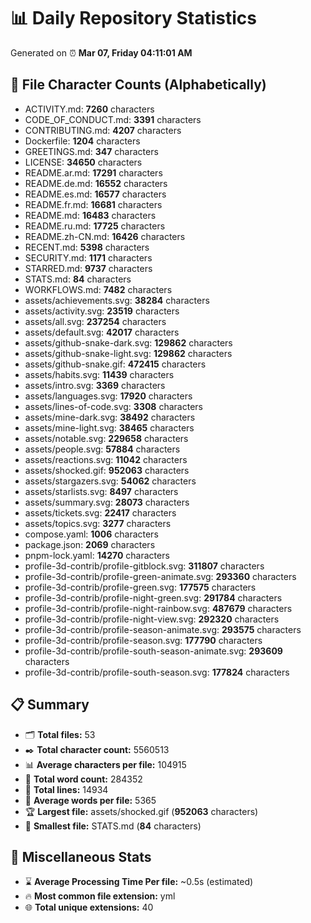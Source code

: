 # 📊 Daily Repository Statistics
Generated on ⏰ **Mar 07, Friday 04:11:01 AM**

## 📂 File Character Counts (Alphabetically)
- ACTIVITY.md: **7260** characters
- CODE_OF_CONDUCT.md: **3391** characters
- CONTRIBUTING.md: **4207** characters
- Dockerfile: **1204** characters
- GREETINGS.md: **347** characters
- LICENSE: **34650** characters
- README.ar.md: **17291** characters
- README.de.md: **16552** characters
- README.es.md: **16577** characters
- README.fr.md: **16681** characters
- README.md: **16483** characters
- README.ru.md: **17725** characters
- README.zh-CN.md: **16426** characters
- RECENT.md: **5398** characters
- SECURITY.md: **1171** characters
- STARRED.md: **9737** characters
- STATS.md: **84** characters
- WORKFLOWS.md: **7482** characters
- assets/achievements.svg: **38284** characters
- assets/activity.svg: **23519** characters
- assets/all.svg: **237254** characters
- assets/default.svg: **42017** characters
- assets/github-snake-dark.svg: **129862** characters
- assets/github-snake-light.svg: **129862** characters
- assets/github-snake.gif: **472415** characters
- assets/habits.svg: **11439** characters
- assets/intro.svg: **3369** characters
- assets/languages.svg: **17920** characters
- assets/lines-of-code.svg: **3308** characters
- assets/mine-dark.svg: **38492** characters
- assets/mine-light.svg: **38465** characters
- assets/notable.svg: **229658** characters
- assets/people.svg: **57884** characters
- assets/reactions.svg: **11042** characters
- assets/shocked.gif: **952063** characters
- assets/stargazers.svg: **54062** characters
- assets/starlists.svg: **8497** characters
- assets/summary.svg: **28073** characters
- assets/tickets.svg: **22417** characters
- assets/topics.svg: **3277** characters
- compose.yaml: **1006** characters
- package.json: **2069** characters
- pnpm-lock.yaml: **14270** characters
- profile-3d-contrib/profile-gitblock.svg: **311807** characters
- profile-3d-contrib/profile-green-animate.svg: **293360** characters
- profile-3d-contrib/profile-green.svg: **177575** characters
- profile-3d-contrib/profile-night-green.svg: **291784** characters
- profile-3d-contrib/profile-night-rainbow.svg: **487679** characters
- profile-3d-contrib/profile-night-view.svg: **292320** characters
- profile-3d-contrib/profile-season-animate.svg: **293575** characters
- profile-3d-contrib/profile-season.svg: **177790** characters
- profile-3d-contrib/profile-south-season-animate.svg: **293609** characters
- profile-3d-contrib/profile-south-season.svg: **177824** characters

## 📋 Summary
- 🗂️ **Total files:** 53
- ✒️ **Total character count:** 5560513
- 📊 **Average characters per file:** 104915
- 📝 **Total word count:** 284352
- 🧾 **Total lines:** 14934
- 📐 **Average words per file:** 5365
- 🏆 **Largest file:** assets/shocked.gif (**952063** characters)
- 🥉 **Smallest file:** STATS.md (**84** characters)

## 🌟 Miscellaneous Stats
- ⌛ **Average Processing Time Per file:** ~0.5s (estimated)
- 🔥 **Most common file extension:** yml
- 🌐 **Total unique extensions:** 40
